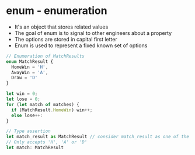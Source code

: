 # enum - enumeration

- It's an object that stores related values
- The goal of enum is to signal to other engineers about a property
- The options are stored in capital first letter
- Enum is used to represent a fixed known set of options

```typescript
// Enumeration of MatchResults
enum MatchResult {
  HomeWin = 'H',
  AwayWin = 'A',
  Draw = 'D'
}

let win = 0;
let lose = 0;
for (let match of matches) {
  if (MatchResult.HomeWin) win++;
  else lose++:
}

// Type assertion
let match_result as MatchResult // consider match_result as one of the possible values of MatchResult
// Only accepts 'H', 'A' or 'D'
let match: MatchResult


```
